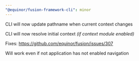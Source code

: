 ```yaml
---
"@equinor/fusion-framework-cli": minor
---
```


CLI will now update pathname when current context changes

CLI will now resolve initial context _(if context module enabled)_

Fixes: https://github.com/equinor/fusion/issues/307

Will work even if not application has not enabled navigation
